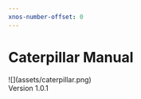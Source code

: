 ```yaml
---
xnos-number-offset: 0
---
```

<div class="cover">
  <h1 class="title">Caterpillar Manual</h1>
  <div class="image">![](assets/caterpillar.png)</div>
  <span class="version">Version 1.0.1</span>
</div>

<div class="pb"></div>
